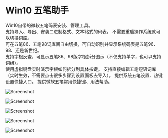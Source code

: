 # Win10 五笔助手
Win10自带的微软五笔码表安装、管理工具。  
支持导入、导出、安装二进制格式、文本格式的码表， 不需要重启操作系统就可以切换词库。   
可在五笔86、五笔98词库间自由切换，可自动识别并显示系统码表是五笔96、98、还是新世纪。    
支持字根反查，可显示五笔86、98版字根拆分图示（不仅支持单字，也可以支持词组）。  
使用虚拟键盘实时演示字根如何拆分到具体按键。
支持直接编辑五笔短语词库（实时生效，不需要点击很多步骤到设置面板去导入）。
提供系统五笔设置、热键设置快捷入口。
提供微软五笔常用快捷键、用法帮助。


![Screenshot](https://github.com/aardio/wubi-lex-tool/raw/master/screenshots/1.jpg)

![Screenshot](https://github.com/aardio/wubi-lex-tool/raw/master/screenshots/2.jpg)

![Screenshot](https://github.com/aardio/wubi-lex-tool/raw/master/screenshots/3.jpg)

![Screenshot](https://github.com/aardio/wubi-lex-tool/raw/master/screenshots/4.jpg)

![Screenshot](https://github.com/aardio/wubi-lex-tool/raw/master/screenshots/5.jpg)